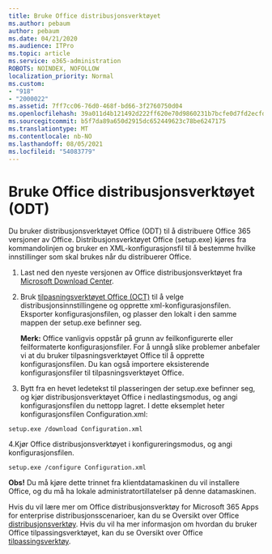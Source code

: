 ```yaml
---
title: Bruke Office distribusjonsverktøyet
ms.author: pebaum
author: pebaum
ms.date: 04/21/2020
ms.audience: ITPro
ms.topic: article
ms.service: o365-administration
ROBOTS: NOINDEX, NOFOLLOW
localization_priority: Normal
ms.custom:
- "918"
- "2000022"
ms.assetid: 7ff7cc06-76d0-468f-bd66-3f2760750d04
ms.openlocfilehash: 39a011d4b121492d222ff620e70d9860231b7bcfe0d7fd2ecfd93de1ef502f5f
ms.sourcegitcommit: b5f7da89a650d2915dc652449623c78be6247175
ms.translationtype: MT
ms.contentlocale: nb-NO
ms.lasthandoff: 08/05/2021
ms.locfileid: "54083779"
---
```

# <a name="using-the-office-deployment-tool-odt"></a>Bruke Office distribusjonsverktøyet (ODT)

Du bruker distribusjonsverktøyet Office (ODT) til å distribuere Office 365 versjoner av Office. Distribusjonsverktøyet Office (setup.exe) kjøres fra kommandolinjen og bruker en XML-konfigurasjonsfil til å bestemme hvilke innstillinger som skal brukes når du distribuerer Office.
  
1. Last ned den nyeste versjonen av Office distribusjonsverktøyet fra [Microsoft Download Center](https://go.microsoft.com/fwlink/p/?LinkID=626065).

2. Bruk [tilpasningsverktøyet Office (OCT)](https://config.office.com) til å velge distribusjonsinnstillingene og opprette xml-konfigurasjonsfilen. Eksporter konfigurasjonsfilen, og plasser den lokalt i den samme mappen der setup.exe befinner seg.

    **Merk:** Office vanligvis oppstår på grunn av feilkonfigurerte eller feilformaterte konfigurasjonsfiler. For å unngå slike problemer anbefaler vi at du bruker tilpasningsverktøyet Office til å opprette konfigurasjonsfilen. Du kan også importere eksisterende konfigurasjonsfiler til tilpasningsverktøyet Office.

3. Bytt fra en hevet ledetekst til plasseringen der setup.exe befinner seg, og kjør distribusjonsverktøyet Office i nedlastingsmodus, og angi konfigurasjonsfilen du nettopp lagret. I dette eksemplet heter konfigurasjonsfilen Configuration.xml:

```setup.exe /download Configuration.xml```

4.Kjør Office distribusjonsverktøyet i konfigureringsmodus, og angi konfigurasjonsfilen.

```setup.exe /configure Configuration.xml```

**Obs!** Du må kjøre dette trinnet fra klientdatamaskinen du vil installere Office, og du må ha lokale administratortillatelser på denne datamaskinen.

Hvis du vil lære mer om Office distribusjonsverktøy for Microsoft 365 Apps for enterprise distribusjonsscenarioer, kan du se Oversikt over Office [distribusjonsverktøy](https://docs.microsoft.com/deployoffice/overview-office-deployment-tool). Hvis du vil ha mer informasjon om hvordan du bruker Office tilpassingsverktøyet, kan du se Oversikt over Office [tilpassingsverktøy](https://docs.microsoft.com/DeployOffice/overview-of-the-office-customization-tool-for-click-to-run).

